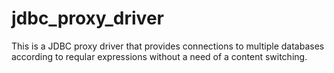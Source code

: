 # jdbc_proxy_driver
This is a JDBC proxy driver that provides connections to multiple databases according to reqular expressions without a need of a content switching.
